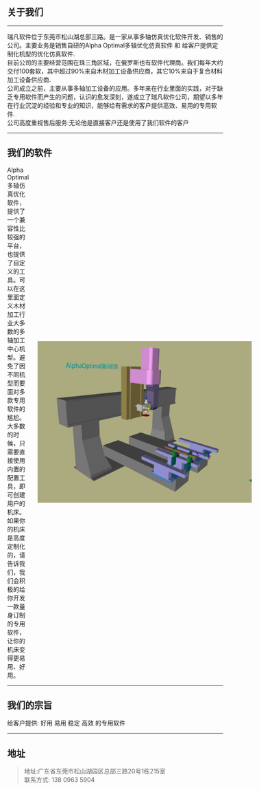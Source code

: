 
## 关于我们
---
瑞凡软件位于东莞市松山湖总部三路。是一家从事多轴仿真优化软件开发、销售的公司。主要业务是销售自研的Alpha Optimal多轴优化仿真软件 和 给客户提供定制化机型的优化仿真软件.    
目前公司的主要经营范围在珠三角区域，在俄罗斯也有软件代理商。我们每年大约交付100套软，其中超过90%来自木材加工设备供应商，其它10%来自于复合材料加工设备供应商.    
公司成立之前，主要从事多轴加工设备的应用。多年来在行业里面的实践，对于缺乏专用软件而产生的问题，认识的愈发深刻，遂成立了瑞凡软件公司，期望以多年在行业沉淀的经验和专业的知识，能够给有需求的客户提供高效、易用的专用软件.   
公司高度重视售后服务:无论他是直接客户还是使用了我们软件的客户

---

## 我们的软件
<div style="display: flex; align-items: center;">
  <div style="flex: 1;">
    Alpha Optimal多轴仿真优化软件，提供了一个兼容性比较强的平台，也提供了自定义的工具。可以在这里面定义木材加工行业大多数的多轴加工中心机型。避免了因不同机型而要面对多款专用软件的尴尬。大多数的时候，只需要直接使用内置的配置工具，即可创建用户的机床。如果你的机床是高度定制化的，请告诉我们，我们会积极的给你开发一款量身订制的专用软件，让你的机床变得更易用、好用。
  </div>
  <div style="flex: 0 0 auto; margin-left: 20px;">
    <img src="./image/演示机型.png" alt="演示机型" style="max-width: 500px; height: auto;">
  </div>
</div>

---

## 我们的宗旨
给客户提供: 好用 易用 稳定 高效 的专用软件

---



## 地址
> 地址:广东省东莞市松山湖园区总部三路20号1栋215室   
> 联系方式: 138 0963 5904
